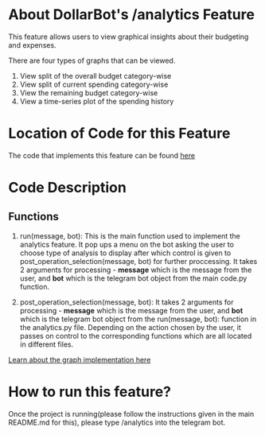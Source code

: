 # About DollarBot's /analytics Feature
This feature allows users to view graphical insights about their budgeting and expenses.

There are four types of graphs that can be viewed.
1. View split of the overall budget category-wise
2. View split of current spending category-wise
3. View the remaining budget category-wise
4. View a time-series plot of the spending history

# Location of Code for this Feature
The code that implements this feature can be found [here](https://github.com/KoruptTinker/DollarBot/blob/main/code/analytics.py)

# Code Description
## Functions

1. run(message, bot):
This is the main function used to implement the analytics feature. It pop ups a menu on the bot asking the user to choose type of analysis to display after which control is given to post_operation_selection(message, bot) for further proccessing. It takes 2 arguments for processing - **message** which is the message from the user, and **bot** which is the telegram bot object from the main code.py function.

2. post_operation_selection(message, bot):
It takes 2 arguments for processing - **message** which is the message from the user, and **bot** which is the telegram bot object from the run(message, bot): function in the analytics.py file. Depending on the action chosen by the user, it passes on control to the corresponding functions which are all located in different files.   

[Learn about the graph implementation here](https://github.com/KoruptTinker/DollarBot/blob/main/docs/graphing.md)

# How to run this feature?
Once the project is running(please follow the instructions given in the main README.md for this), please type /analytics into the telegram bot.
